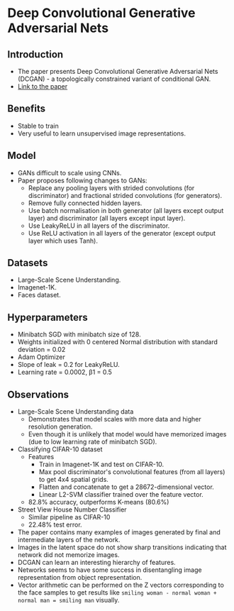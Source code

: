 # Deep Convolutional Generative Adversarial Nets

## Introduction

* The paper presents Deep Convolutional Generative Adversarial Nets (DCGAN) - a topologically constrained variant of conditional GAN.
* [Link to the paper](https://arxiv.org/abs/1511.06434)

## Benefits

* Stable to train
* Very useful to learn unsupervised image representations.

## Model

* GANs difficult to scale using CNNs.
* Paper proposes following changes to GANs:
    * Replace any pooling layers with strided convolutions (for discriminator) and fractional strided convolutions (for generators).
    * Remove fully connected hidden layers.
    * Use batch normalisation in both generator (all layers except output layer) and discriminator (all layers except input layer).
    * Use LeakyReLU in all layers of the discriminator.
    * Use ReLU activation in all layers of the generator (except output layer which uses Tanh).

## Datasets
    
* Large-Scale Scene Understanding.
* Imagenet-1K.
* Faces dataset.

## Hyperparameters

* Minibatch SGD with minibatch size of 128.
* Weights initialized with 0 centered Normal distribution with standard deviation = 0.02
* Adam    Optimizer
* Slope of leak = 0.2 for LeakyReLU.
* Learning rate = 0.0002, β1 = 0.5

## Observations

* Large-Scale Scene Understanding data
    * Demonstrates that model scales with more data and higher resolution generation.
    * Even though it is unlikely that model would have memorized images (due to low learning rate of minibatch SGD).
* Classifying CIFAR-10 dataset
    * Features
        * Train in Imagenet-1K and test on CIFAR-10.
        * Max pool discriminator's convolutional features (from all layers) to get 4x4 spatial grids.
        * Flatten and concatenate to get a 28672-dimensional vector.
        * Linear L2-SVM classifier trained over the feature vector.
    * 82.8% accuracy, outperforms K-means (80.6%)
* Street View House Number Classifier
    * Similar pipeline as CIFAR-10
    * 22.48% test error.
* The paper contains many examples of images generated by final and intermediate layers of the network.
* Images in the latent space do not show sharp transitions indicating that network did not memorize images.
* DCGAN can learn an interesting hierarchy of features.
* Networks seems to have some success in disentangling image representation from object representation.
* Vector arithmetic can be performed on the Z vectors corresponding to the face samples to get results like
`smiling woman - normal woman + normal man = smiling man` visually.

